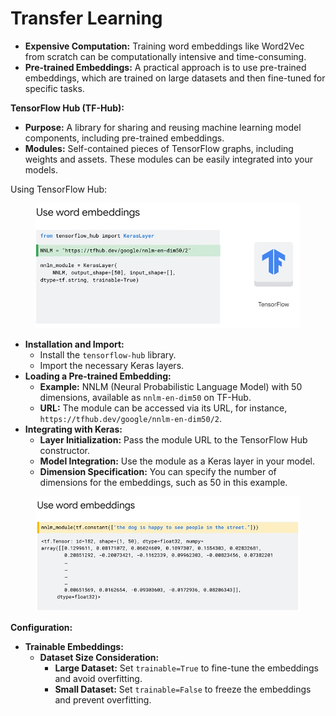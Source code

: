# Transfer Learning

* **Expensive Computation:** Training word embeddings like Word2Vec from scratch can be computationally intensive and time-consuming.
* **Pre-trained Embeddings:** A practical approach is to use pre-trained embeddings, which are trained on large datasets and then fine-tuned for specific tasks.

**TensorFlow Hub (TF-Hub):**

* **Purpose:** A library for sharing and reusing machine learning model components, including pre-trained embeddings.
* **Modules:** Self-contained pieces of TensorFlow graphs, including weights and assets. These modules can be easily integrated into your models.

Using TensorFlow Hub:

<figure><img src="../.gitbook/assets/image (24).png" alt=""><figcaption></figcaption></figure>

* **Installation and Import:**
  * Install the `tensorflow-hub` library.
  * Import the necessary Keras layers.
* **Loading a Pre-trained Embedding:**
  * **Example:** NNLM (Neural Probabilistic Language Model) with 50 dimensions, available as `nnlm-en-dim50` on TF-Hub.
  * **URL:** The module can be accessed via its URL, for instance, `https://tfhub.dev/google/nnlm-en-dim50/2`.
* **Integrating with Keras:**
  * **Layer Initialization:** Pass the module URL to the TensorFlow Hub constructor.
  * **Model Integration:** Use the module as a Keras layer in your model.
  * **Dimension Specification:** You can specify the number of dimensions for the embeddings, such as 50 in this example.

<figure><img src="../.gitbook/assets/image (25).png" alt=""><figcaption></figcaption></figure>

**Configuration:**

* **Trainable Embeddings:**
  * **Dataset Size Consideration:**
    * **Large Dataset:** Set `trainable=True` to fine-tune the embeddings and avoid overfitting.
    * **Small Dataset:** Set `trainable=False` to freeze the embeddings and prevent overfitting.
